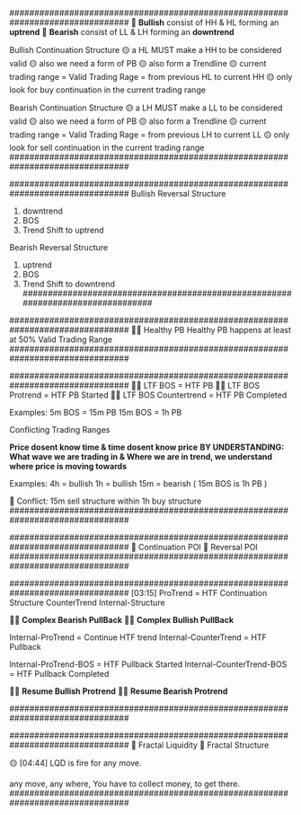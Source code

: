 ################################################################################
💚 **Bullish** consist of HH & HL forming an **uptrend**
💚 **Bearish** consist of LL & LH forming an **downtrend**


Bullish Continuation Structure
🟡 a HL MUST make a HH to be considered valid 🟡 also we need a form of PB 🟡 also form a Trendline
🟡 current trading range = Valid Trading Rage = from previous HL to current HH
🟡 only look for buy continuation in the current trading range 


Bearish Continuation Structure
🟡 a LH MUST make a LL to be considered valid 🟡 also we need a form of PB 🟡 also form a Trendline
🟡 current trading range = Valid Trading Rage = from previous LH to current LL
🟡 only look for sell continuation in the current trading range 
################################################################################

################################################################################
Bullish Reversal Structure
1. downtrend
2. BOS
3. Trend Shift to uptrend
   
Bearish Reversal Structure
1. uptrend
2. BOS
3. Trend Shift to downtrend
################################################################################


################################################################################
💚🔴 Healthy PB
Healthy PB happens at least at 50% Valid Trading Range
################################################################################


################################################################################
💚🔴 LTF BOS = HTF PB
💚🔴 LTF BOS Protrend = HTF PB Started
💚🔴 LTF BOS Countertrend = HTF PB Completed

Examples:
5m BOS  = 15m PB
15m BOS = 1h PB

Conflicting Trading Ranges

**Price dosent know time & time dosent know price**
**BY UNDERSTANDING: What wave we are trading in & Where we are in trend, we understand where price is moving towards**


Examples:
4h = bullish
1h = bullish
15m = bearish ( 15m BOS is 1h PB )

🔴 Conflict: 15m sell structure within 1h buy structure
################################################################################


################################################################################
🔴 Continuation POI
🔴 Reversal POI
################################################################################


################################################################################
[03:15]
ProTrend = HTF Continuation Structure
CounterTrend
Internal-Structure

💚💚 **Complex Bearish PullBack**
💚💚 **Complex Bullish PullBack**

Internal-ProTrend = Continue HTF trend 
Internal-CounterTrend = HTF Pullback 

Internal-ProTrend-BOS = HTF Pullback Started
Internal-CounterTrend-BOS = HTF Pullback Completed

💚💚 **Resume Bullish Protrend**
💚💚 **Resume Bearish Protrend**

################################################################################

################################################################################
🔴 Fractal Liquidity
🔴 Fractal Structure

🟡 [04:44]
LQD is fire for any move. 

any move,
    any where, 
        You have to collect money, 
            to get there.
################################################################################



